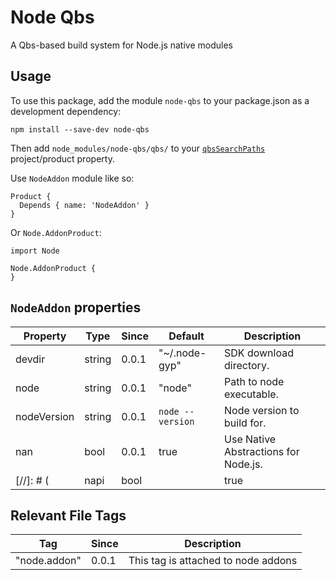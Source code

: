 Node Qbs
==========

A Qbs-based build system for Node.js native modules

## Usage

To use this package, add the module `node-qbs` to your package.json as a development dependency:

    npm install --save-dev node-qbs

Then add `node_modules/node-qbs/qbs/` to your [`qbsSearchPaths`](http://doc.qt.io/qbs/custom-modules.html) project/product property.

Use `NodeAddon` module like so:

    Product {
      Depends { name: 'NodeAddon' }
    }

Or `Node.AddonProduct`:

    import Node

    Node.AddonProduct {
    }

## `NodeAddon` properties

| Property    | Type   | Since | Default          | Description                          |
| ----------- | ------ | ----- | ---------------- | ------------------------------------ |
| devdir      | string | 0.0.1 | "~/.node-gyp"    | SDK download directory.              |
| node        | string | 0.0.1 | "node"           | Path to node executable.             |
| nodeVersion | string | 0.0.1 | `node --version` | Node version to build for.           |
| nan         | bool   | 0.0.1 | true             | Use Native Abstractions for Node.js. |
[//]: # (| napi        | bool   |       | true             | Use ABI Stable Node API (N-API).     |)

## Relevant File Tags

| Tag         | Since | Description                         |
| ----------- | ----- | ----------------------------------- |
| "node.addon" | 0.0.1 | This tag is attached to node addons |

